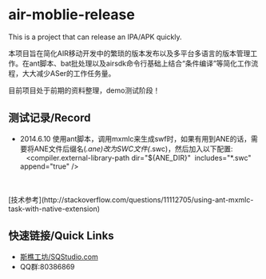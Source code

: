 # air-moblie-release


This is a project that can release an IPA/APK quickly.

本项目旨在简化AIR移动开发中的繁琐的版本发布以及多平台多语言的版本管理工作。在ant脚本、bat批处理以及airsdk命令行基础上结合“条件编译”等简化工作流程，大大减少ASer的工作任务量。

目前项目处于前期的资料整理，demo测试阶段！

## 测试记录/Record




- 2014.6.10 使用ant脚本，调用mxmlc来生成swf时，如果有用到ANE的话，需要将ANE文件后缀名(*.ane)改为SWC文件(*.swc)，然后加入以下配置:
	<div><div>&nbsp; &nbsp;&lt;compiler.external-library-path dir="${ANE_DIR}" &nbsp;includes="*.swc" append="true" /&gt;</div><div><span class="Apple-tab-span" style="white-space:pre">	</span></div></div><div><br></div><div><sign signid="3" nreadytime="1402413012673"><div style="font-size:14px;font-family:Verdana;color:#000;">
</div></sign></div>[技术参考](http://stackoverflow.com/questions/11112705/using-ant-mxmlc-task-with-native-extension)

## 快速链接/Quick Links

* [斯樵工坊/SQStudio.com](http://www/sqstudio.com)
* QQ群:80386869
